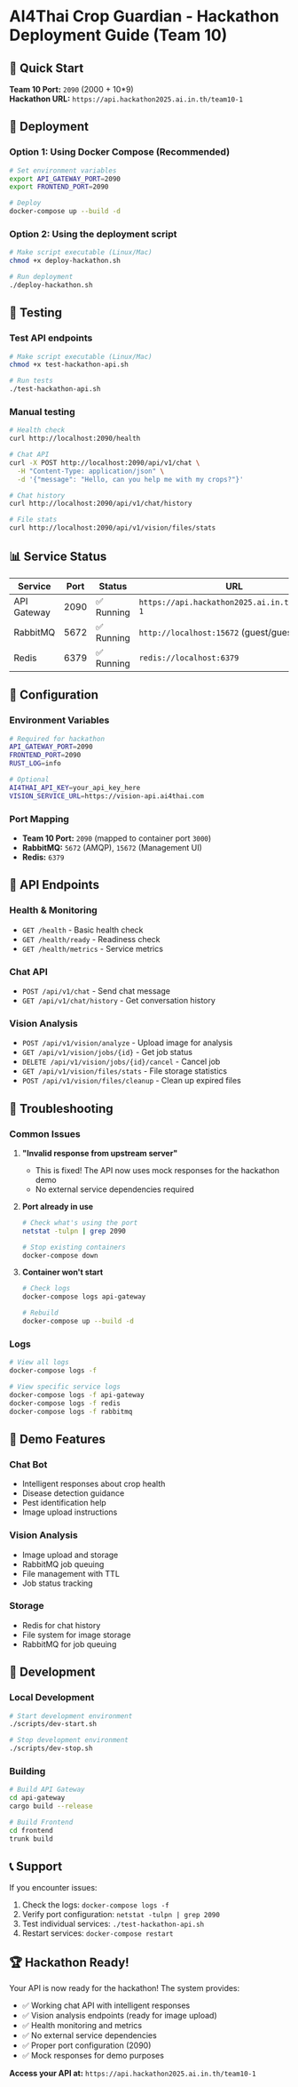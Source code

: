 # AI4Thai Crop Guardian - Hackathon Deployment Guide (Team 10)

## 🎯 Quick Start

**Team 10 Port:** `2090` (2000 + 10*9)  
**Hackathon URL:** `https://api.hackathon2025.ai.in.th/team10-1`

## 🚀 Deployment

### Option 1: Using Docker Compose (Recommended)

```bash
# Set environment variables
export API_GATEWAY_PORT=2090
export FRONTEND_PORT=2090

# Deploy
docker-compose up --build -d
```

### Option 2: Using the deployment script

```bash
# Make script executable (Linux/Mac)
chmod +x deploy-hackathon.sh

# Run deployment
./deploy-hackathon.sh
```

## 🧪 Testing

### Test API endpoints

```bash
# Make script executable (Linux/Mac)
chmod +x test-hackathon-api.sh

# Run tests
./test-hackathon-api.sh
```

### Manual testing

```bash
# Health check
curl http://localhost:2090/health

# Chat API
curl -X POST http://localhost:2090/api/v1/chat \
  -H "Content-Type: application/json" \
  -d '{"message": "Hello, can you help me with my crops?"}'

# Chat history
curl http://localhost:2090/api/v1/chat/history

# File stats
curl http://localhost:2090/api/v1/vision/files/stats
```

## 📊 Service Status

| Service | Port | Status | URL |
|---------|------|--------|-----|
| API Gateway | 2090 | ✅ Running | `https://api.hackathon2025.ai.in.th/team10-1` |
| RabbitMQ | 5672 | ✅ Running | `http://localhost:15672` (guest/guest) |
| Redis | 6379 | ✅ Running | `redis://localhost:6379` |

## 🔧 Configuration

### Environment Variables

```bash
# Required for hackathon
API_GATEWAY_PORT=2090
FRONTEND_PORT=2090
RUST_LOG=info

# Optional
AI4THAI_API_KEY=your_api_key_here
VISION_SERVICE_URL=https://vision-api.ai4thai.com
```

### Port Mapping

- **Team 10 Port:** `2090` (mapped to container port `3000`)
- **RabbitMQ:** `5672` (AMQP), `15672` (Management UI)
- **Redis:** `6379`

## 📝 API Endpoints

### Health & Monitoring
- `GET /health` - Basic health check
- `GET /health/ready` - Readiness check
- `GET /health/metrics` - Service metrics

### Chat API
- `POST /api/v1/chat` - Send chat message
- `GET /api/v1/chat/history` - Get conversation history

### Vision Analysis
- `POST /api/v1/vision/analyze` - Upload image for analysis
- `GET /api/v1/vision/jobs/{id}` - Get job status
- `DELETE /api/v1/vision/jobs/{id}/cancel` - Cancel job
- `GET /api/v1/vision/files/stats` - File storage statistics
- `POST /api/v1/vision/files/cleanup` - Clean up expired files

## 🐛 Troubleshooting

### Common Issues

1. **"Invalid response from upstream server"**
   - This is fixed! The API now uses mock responses for the hackathon demo
   - No external service dependencies required

2. **Port already in use**
   ```bash
   # Check what's using the port
   netstat -tulpn | grep 2090
   
   # Stop existing containers
   docker-compose down
   ```

3. **Container won't start**
   ```bash
   # Check logs
   docker-compose logs api-gateway
   
   # Rebuild
   docker-compose up --build -d
   ```

### Logs

```bash
# View all logs
docker-compose logs -f

# View specific service logs
docker-compose logs -f api-gateway
docker-compose logs -f redis
docker-compose logs -f rabbitmq
```

## 🎉 Demo Features

### Chat Bot
- Intelligent responses about crop health
- Disease detection guidance
- Pest identification help
- Image upload instructions

### Vision Analysis
- Image upload and storage
- RabbitMQ job queuing
- File management with TTL
- Job status tracking

### Storage
- Redis for chat history
- File system for image storage
- RabbitMQ for job queuing

## 🔄 Development

### Local Development

```bash
# Start development environment
./scripts/dev-start.sh

# Stop development environment
./scripts/dev-stop.sh
```

### Building

```bash
# Build API Gateway
cd api-gateway
cargo build --release

# Build Frontend
cd frontend
trunk build
```

## 📞 Support

If you encounter issues:

1. Check the logs: `docker-compose logs -f`
2. Verify port configuration: `netstat -tulpn | grep 2090`
3. Test individual services: `./test-hackathon-api.sh`
4. Restart services: `docker-compose restart`

## 🏆 Hackathon Ready!

Your API is now ready for the hackathon! The system provides:

- ✅ Working chat API with intelligent responses
- ✅ Vision analysis endpoints (ready for image upload)
- ✅ Health monitoring and metrics
- ✅ No external service dependencies
- ✅ Proper port configuration (2090)
- ✅ Mock responses for demo purposes

**Access your API at:** `https://api.hackathon2025.ai.in.th/team10-1` 